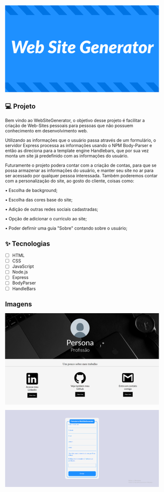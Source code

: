 ![](https://github.com/Daniels7k/WebSiteGenerator/blob/main/public/preview/LOGO.png)



## 💻 Projeto

Bem vindo ao WebSiteGenerator, o objetivo desse projeto é facilitar a criação de Web-Sites pessoais para pessoas que não possuem conhecimento em desenvolvimento web. 

Utilizando as informações que o usuário passa através de um formulário, o servidor Express processa as informações usando o NPM Body-Parser e então as direciona para a template engine Handlebars, que por sua vez monta um site já predefinido com as informações do usuário.

Futuramente o projeto podera contar com a criação de contas, para que se possa armazenar as informações do usuário, e manter seu site no ar para ser acessado por qualquer pessoa interessada.
Também poderemos contar com a personalização do site, ao gosto do cliente, coisas como:

• Escolha de background;

• Escolha das cores base do site;

• Adição de outras redes sociais cadastradas;

• Opção de adicionar o curriculo ao site;

• Poder defirnir uma guia "Sobre" contando sobre o usuário;

## ✨ Tecnologias

-   [ ] HTML
-   [ ] CSS
-   [ ] JavaScript
-   [ ] Node.js
-   [ ] Express
-   [ ] BodyParser
-   [ ] HandleBars 

## Imagens

![](https://github.com/Daniels7k/WebSiteGenerator/blob/main/public/preview/site.png)

![](https://github.com/Daniels7k/WebSiteGenerator/blob/main/public/preview/formulario.png)
